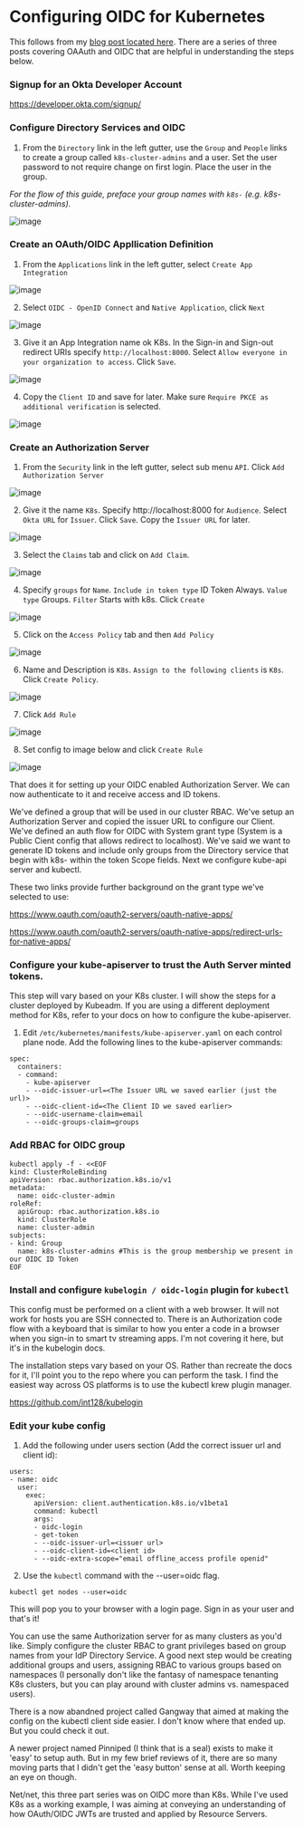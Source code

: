 # Configuring OIDC for Kubernetes


This follows from my [blog post located here](https://vrelevant.net/oidc-devops-and-sre-level-part-3/). There are a series of three posts covering OAAuth and OIDC that are helpful 
in understanding the steps below.

### Signup for an Okta Developer Account

https://developer.okta.com/signup/

### Configure Directory Services and OIDC

1. From the `Directory` link in the left gutter, use the `Group` and `People` links to create a group called `k8s-cluster-admins` and a user. Set the user password to not require change on first login. Place the user in the group.

_For the flow of this guide, preface your group names with `k8s-` (e.g. k8s-cluster-admins)._

![image](https://user-images.githubusercontent.com/45366367/232320134-f70a913d-5eb6-4251-a0b6-d284d245f2a7.png)

### Create an OAuth/OIDC Appllication Definition

1. From the `Applications` link in the left gutter, select `Create App Integration`

![image](https://user-images.githubusercontent.com/45366367/232320740-4d5780df-5ffa-482c-a5fd-542fefb1fcbb.png)

2. Select `OIDC - OpenID Connect` and `Native Application`, click `Next`

![image](https://user-images.githubusercontent.com/45366367/232320814-ea9b763a-71a7-485b-8b6c-d2351de850cb.png)

3. Give it an App Integration name ok K8s. In the Sign-in and Sign-out redirect URIs specify `http://localhost:8000`. Select `Allow everyone in your organization to access`. Click `Save`.

![image](https://user-images.githubusercontent.com/45366367/232321245-279a46f1-bc6d-4923-a7d5-b2ed89d9b693.png)

4. Copy the `Client ID` and save for later. Make sure `Require PKCE as additional verification` is selected.

![image](https://user-images.githubusercontent.com/45366367/232321348-b3da067e-3f58-4baf-8da6-6d573ae7c591.png)

### Create an Authorization Server

1. From the `Security` link in the left gutter, select sub menu `API`. Click `Add Authorization Server`

![image](https://user-images.githubusercontent.com/45366367/232321528-ed786930-ae62-41ae-bf6a-981fa1afbce9.png)

2. Give it the name `K8s`. Specify http://localhost:8000 for `Audience`. Select `Okta URL` for `Issuer`. Click `Save`. 
Copy the `Issuer URL` for later.

![image](https://user-images.githubusercontent.com/45366367/232322126-e3278d1b-d255-4213-8034-e3d4a39be62c.png)

3. Select the `Claims` tab and click on `Add Claim`.

![image](https://user-images.githubusercontent.com/45366367/232322328-3a2d4e3e-c145-495b-8f14-0fccf70c6b16.png)

4. Specify `groups` for `Name`. `Include in token type` ID Token Always. `Value type` Groups. `Filter` Starts with k8s. Click `Create`

![image](https://user-images.githubusercontent.com/45366367/232322614-473a1fe8-d5f9-4f4a-930c-a58fc2fc3e9c.png)

5. Click on the `Access Policy` tab and then `Add Policy`

![image](https://user-images.githubusercontent.com/45366367/232322863-365a55b3-86b9-47cd-9786-82fea6d1ac78.png)

6. Name and Description is `K8s`. `Assign to the following clients` is `K8s`. Click `Create Policy`.

![image](https://user-images.githubusercontent.com/45366367/232323076-3e218ed8-c389-4905-897c-5dcbbe5332ac.png)

7. Click `Add Rule`

![image](https://user-images.githubusercontent.com/45366367/232323133-3a820b71-c845-45c1-b7b3-4c83a9240995.png)

8. Set config to image below and click `Create Rule`

![image](https://user-images.githubusercontent.com/45366367/232323322-e35e8a69-7b6b-4965-9dde-1fa897908374.png)

That does it for setting up your OIDC enabled Authorization Server. We can now authenticate to it and receive access and ID tokens.

We've defined a group that will be used in our cluster RBAC. We've setup an Authorization Server and copied the issuer URL to configure our Client. We've defined an auth flow for OIDC with System grant type (System is a Public Cient config that allows redirect to localhost). We've said we want to generate ID tokens and include only groups from the Directory service that begin with k8s- within the token Scope fields. Next we configure kube-api server and kubectl.

These two links provide further background on the grant type we've selected to use:

https://www.oauth.com/oauth2-servers/oauth-native-apps/

https://www.oauth.com/oauth2-servers/oauth-native-apps/redirect-urls-for-native-apps/

### Configure your kube-apiserver to trust the Auth Server minted tokens.

This step will vary based on your K8s cluster. I will show the steps for a cluster deployed by Kubeadm. If you are using a different 
deployment method for K8s, refer to your docs on how to configure the kube-apiserver.

1. Edit `/etc/kubernetes/manifests/kube-apiserver.yaml` on each control plane node. Add the following lines to the kube-apiserver commands:

```console
spec:
  containers:
  - command:
    - kube-apiserver
    - --oidc-issuer-url=<The Issuer URL we saved earlier (just the url)>
    - --oidc-client-id=<The Client ID we saved earlier>
    - --oidc-username-claim=email
    - --oidc-groups-claim=groups
```

### Add RBAC for OIDC group

```console
kubectl apply -f - <<EOF
kind: ClusterRoleBinding
apiVersion: rbac.authorization.k8s.io/v1
metadata:
  name: oidc-cluster-admin
roleRef:
  apiGroup: rbac.authorization.k8s.io
  kind: ClusterRole
  name: cluster-admin
subjects:
- kind: Group
  name: k8s-cluster-admins #This is the group membership we present in our OIDC ID Token
EOF
```

### Install and configure `kubelogin / oidc-login` plugin for `kubectl`

This config must be performed on a client with a web browser. It will not work for hosts you are SSH connected to. There 
is an Authorization code flow with a keyboard that is similar to how you enter a code in a browser when you sign-in to 
smart tv streaming apps. I'm not covering it here, but it's in the kubelogin docs.


The installation steps vary based on your OS. Rather than recreate the docs for it, I'll point you to the 
repo where you can perform the task. I find the easiest way across OS platforms is to use the kubectl krew 
plugin manager.

https://github.com/int128/kubelogin

### Edit your kube config 

1. Add the following under users section (Add the correct issuer url and client id):

```console
users:
- name: oidc
  user:
    exec:
      apiVersion: client.authentication.k8s.io/v1beta1
      command: kubectl
      args:
      - oidc-login
      - get-token
      - --oidc-issuer-url=<issuer url>
      - --oidc-client-id=<client id>
      - --oidc-extra-scope="email offline_access profile openid"
```

2. Use the `kubectl` command with the --user=oidc flag.

```
kubectl get nodes --user=oidc
```

This will pop you to your browser with a login page. Sign in as your user and that's it!

You can use the same Authorization server for as many clusters as you'd like. Simply configure the cluster RBAC to grant 
privileges based on group names from your IdP Directory Service. A good next step would be creating additional groups and users, assigning RBAC to various groups based on namespaces (I personally don't like the fantasy of namespace tenanting K8s clusters, but you can play around with cluster admins vs. namespaced users). 

There is a now abandned project called Gangway that aimed at making the config on the kubectl client side easier. I don't know where that ended up. But you could check it out.

A newer project named Pinniped (I think that is a seal) exists to make it 'easy' to setup auth. But in my few brief reviews of it, there are so many moving parts that I didn't get the 'easy button' sense at all. Worth keeping an eye on though.

Net/net, this three part series was on OIDC more than K8s. While I've used K8s as a working example, I was aiming at conveying an understanding of how OAuth/OIDC JWTs are trusted and applied by Resource Servers.
